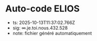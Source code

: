 # Auto-code ELIOS
- ts: 2025-10-13T11:37:02.766Z
- sig: ∞.je.toi.nous.432.528
- note: fichier généré automatiquement
